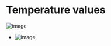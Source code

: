 # **Temperature values**
![image](https://user-images.githubusercontent.com/94182282/144232022-0bcf8b47-baa8-432d-97cd-8f8d25342d66.png)
* ![image](https://user-images.githubusercontent.com/94182282/144232076-88f3e31e-ff8e-421e-b494-1c1ed7e8498a.png)
